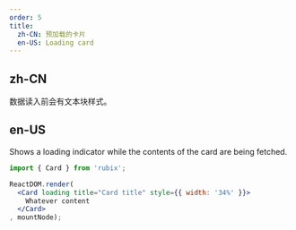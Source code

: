 ```yaml
---
order: 5
title:
  zh-CN: 预加载的卡片
  en-US: Loading card
---
```


## zh-CN

数据读入前会有文本块样式。

## en-US

Shows a loading indicator while the contents of the card are being fetched.

````jsx
import { Card } from 'rubix';

ReactDOM.render(
  <Card loading title="Card title" style={{ width: '34%' }}>
    Whatever content
  </Card>
, mountNode);
````
